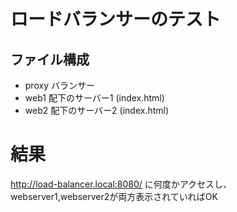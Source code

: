 # ロードバランサーのテスト

## ファイル構成
- proxy バランサー
- web1 配下のサーバー1 (index.html)
- web2 配下のサーバー2 (index.html)


# 結果

http://load-balancer.local:8080/ に何度かアクセスし、<br>
webserver1,webserver2が両方表示されていればOK
